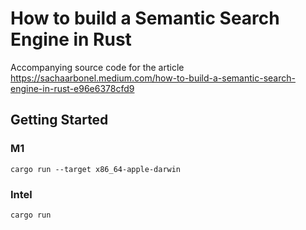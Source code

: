 # How to build a Semantic Search Engine in Rust

Accompanying source code for the article https://sachaarbonel.medium.com/how-to-build-a-semantic-search-engine-in-rust-e96e6378cfd9

## Getting Started

### M1
`cargo run --target x86_64-apple-darwin`

### Intel
`cargo run`
